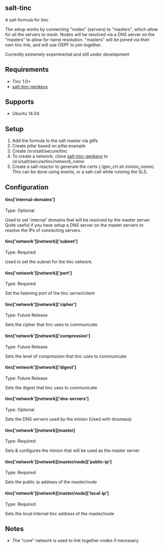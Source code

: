 ## salt-tinc
A salt formula for tinc

The setup works by connecting "nodes" (servers) to "masters", which allow for all the servers to mesh. Nodes will be resolved via a DNS server on the "masters" to allow for name resolution. "masters" will be joined via their own tinc link, and will use OSPF to join together.

Currently extremely experimental and still under development

## Requirements
- Tinc 1.0+
- [salt-tinc-genkeys](https://github.com/ALinuxNinja/salt-tinc-genkeys)

## Supports
- Ubuntu 14.04

## Setup
1. Add the formula to the salt master via gitfs
2. Create pillar based on pillar.example
3. Create /srv/salt/secure/tinc
4. To create a network, clone [salt-tinc-genkeys](https://github.com/ALinuxNinja/salt-tinc-genkeys) to /srv/salt/secure/tinc/*network_name*
5. Create a salt-reactor to generate the certs (./gen_crt.sh *minion_name*). This can be done using events, or a salt-call while running the SLS.

## Configuration
#### tinc['internal-domains']
Type: Optional

Used to set 'internal' domains that will be resolved by the master server. Quite useful if you have setup a DNS server on the master servers to resolve the IPs of connecting servers.

#### tinc['network'][network]['subnet']
Type: Required

Used to set the subnet for the tinc network.

#### tinc['network'][network]['port']
Type: Required

Set the listening port of the tinc server/client

#### tinc['network'][network]['cipher']
Type: Future Release

Sets the cipher that tinc uses to communicate

#### tinc['network'][network]['compression']
Type: Future Release

Sets the level of compression that tinc uses to communicate

#### tinc['network'][network]['digest']
Type: Future Release

Sets the digest that tinc uses to communicate

#### tinc['network'][network]['dns-servers']
Type: Optional

Sets the DNS servers used by the minion (Used with dnsmasq)

#### tinc['network'][network][master]
Type: Required

Sets & configures the minion that will be used as the master server

#### tinc['network'][network][master/node]['public-ip']
Type: Required

Sets the public ip address of the master/node

#### tinc['network'][network][master/node]['local-ip']
Type: Required

Sets the local internal tinc address of the master/node

## Notes
- The "core" network is used to link together nodes if necessary

